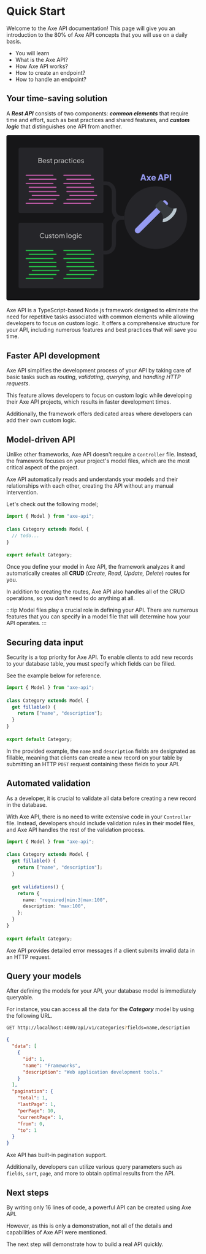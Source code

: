 # Quick Start

<p class="description">
Welcome to the Axe API documentation! This page will give you an introduction to the 80% of Axe API concepts that you will use on a daily basis.
</p>

<ul class="intro">
  <li>You will learn</li>
  <li>What is the Axe API?</li>
  <li>How Axe API works?</li>
  <li>How to create an endpoint?</li>
  <li>How to handle an endpoint?</li>
</ul>

## Your time-saving solution

A **_Rest API_** consists of two components: **_common elements_** that require time and effort, such as best practices and shared features, and **_custom logic_** that distinguishes one API from another.

![Fundamentals of Axe API](fundamentals.png)

Axe API is a TypeScript-based Node.js framework designed to eliminate the need for repetitive tasks associated with common elements while allowing developers to focus on custom logic. It offers a comprehensive structure for your API, including numerous features and best practices that will save you time.

## Faster API development

Axe API simplifies the development process of your API by taking care of basic tasks such as _routing_, _validating_, _querying_, and _handling HTTP requests_.

This feature allows developers to focus on custom logic while developing their Axe API projects, which results in faster development times.

Additionally, the framework offers dedicated areas where developers can add their own custom logic.

## Model-driven API

Unlike other frameworks, Axe API doesn't require a `Controller` file. Instead, the framework focuses on your project's model files, which are the most critical aspect of the project.

Axe API automatically reads and understands your models and their relationships with each other, creating the API without any manual intervention.

Let's check out the following model;

```ts
import { Model } from "axe-api";

class Category extends Model {
  // todo...
}

export default Category;
```

Once you define your model in Axe API, the framework analyzes it and automatically creates all **CRUD** (_Create, Read, Update, Delete_) routes for you.

In addition to creating the routes, Axe API also handles all of the CRUD operations, so you don't need to do anything at all.

:::tip
Model files play a crucial role in defining your API. There are numerous features that you can specify in a model file that will determine how your API operates.
:::

## Securing data input

Security is a top priority for Axe API. To enable clients to add new records to your database table, you must specify which fields can be filled.

See the example below for reference.

```ts
import { Model } from "axe-api";

class Category extends Model {
  get fillable() {
    return ["name", "description"];
  }
}

export default Category;
```

In the provided example, the `name` and `description` fields are designated as fillable, meaning that clients can create a new record on your table by submitting an HTTP `POST` request containing these fields to your API.

## Automated validation

As a developer, it is crucial to validate all data before creating a new record in the database.

With Axe API, there is no need to write extensive code in your `Controller` file. Instead, developers should include validation rules in their model files, and Axe API handles the rest of the validation process.

```ts
import { Model } from "axe-api";

class Category extends Model {
  get fillable() {
    return ["name", "description"];
  }

  get validations() {
    return {
      name: "required|min:3|max:100",
      description: "max:100",
    };
  }
}

export default Category;
```

Axe API provides detailed error messages if a client submits invalid data in an HTTP request.

## Query your models

After defining the models for your API, your database model is immediately queryable.

For instance, you can access all the data for the **_Category_** model by using the following URL.

```bash
GET http://localhost:4000/api/v1/categories?fields=name,description
```

```json
{
  "data": [
    {
      "id": 1,
      "name": "Frameworks",
      "description": "Web application development tools."
    }
  ],
  "pagination": {
    "total": 1,
    "lastPage": 1,
    "perPage": 10,
    "currentPage": 1,
    "from": 0,
    "to": 1
  }
}
```

Axe API has built-in pagination support.

Additionally, developers can utilize various query parameters such as `fields`, `sort`, `page`, and more to obtain optimal results from the API.

## Next steps

By writing only 16 lines of code, a powerful API can be created using Axe API.

However, as this is only a demonstration, not all of the details and capabilities of Axe API were mentioned.

The next step will demonstrate how to build a real API quickly.
